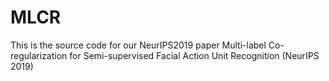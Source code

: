 # MLCR

This is the source code for our NeurIPS2019 paper Multi-label Co-regularization for Semi-supervised Facial Action Unit Recognition (NeurIPS 2019)
